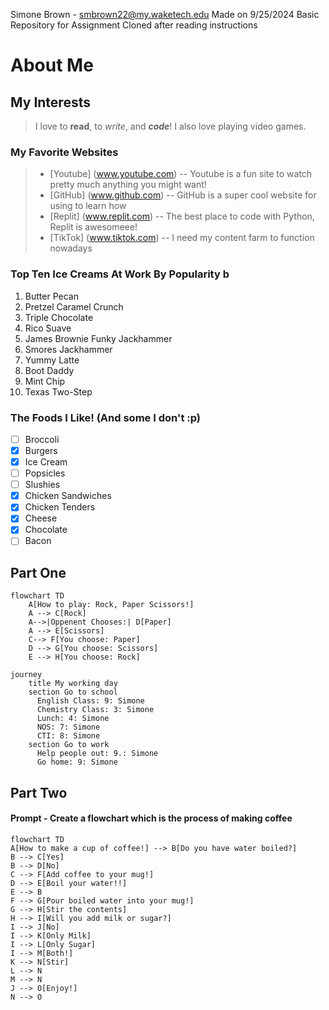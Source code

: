 Simone Brown - smbrown22@my.waketech.edu 
Made on 9/25/2024 
Basic Repository for Assignment 
Cloned after reading instructions 

# **About Me**
## My Interests
> I love to **read**, to _write_, and **_code_**! I also love playing video games. 
### My Favorite Websites 
> * [Youtube] (www.youtube.com) -- Youtube is a fun site to watch pretty much anything you might want! 
> * [GitHub] (www.github.com) -- GitHub is a super cool website for using to learn how 
> * [Replit] (www.replit.com) -- The best place to code with Python, Replit is awesomeee! 
> * [TikTok] (www.tiktok.com) -- I need my content farm to function nowadays 
### Top Ten Ice Creams At Work By Popularity b
1. Butter Pecan
2. Pretzel Caramel Crunch  
3. Triple Chocolate 
4. Rico Suave 
5. James Brownie Funky Jackhammer 
6. Smores Jackhammer 
7. Yummy Latte 
8. Boot Daddy 
9. Mint Chip 
10. Texas Two-Step 
### The Foods I Like! (And some I don't :p)
- [ ] Broccoli 
- [x] Burgers 
- [x] Ice Cream
- [ ] Popsicles
- [ ] Slushies 
- [x] Chicken Sandwiches 
- [x] Chicken Tenders 
- [x] Cheese
- [x] Chocolate 
- [ ] Bacon 

## Part One  
```mermaid 
flowchart TD
    A[How to play: Rock, Paper Scissors!]
    A --> C[Rock]
    A-->|Oppenent Chooses:| D[Paper]
    A --> E[Scissors]
    C--> F[You choose: Paper]
    D --> G[You choose: Scissors]
    E --> H[You choose: Rock]
``` 

```mermaid 
journey
    title My working day
    section Go to school 
      English Class: 9: Simone 
      Chemistry Class: 3: Simone 
      Lunch: 4: Simone
      NOS: 7: Simone 
      CTI: 8: Simone  
    section Go to work 
      Help people out: 9.: Simone 
      Go home: 9: Simone 
```
## Part Two 
#### Prompt - Create a flowchart which is the process of making coffee 
```mermaid
flowchart TD
A[How to make a cup of coffee!] --> B[Do you have water boiled?]
B --> C[Yes]
B --> D[No]
C --> F[Add coffee to your mug!]
D --> E[Boil your water!!]
E --> B
F --> G[Pour boiled water into your mug!]
G --> H[Stir the contents]
H --> I[Will you add milk or sugar?]
I --> J[No]
I --> K[Only Milk]
I --> L[Only Sugar]
I --> M[Both!]
K --> N[Stir]
L --> N
M --> N 
J --> O[Enjoy!]
N --> O 